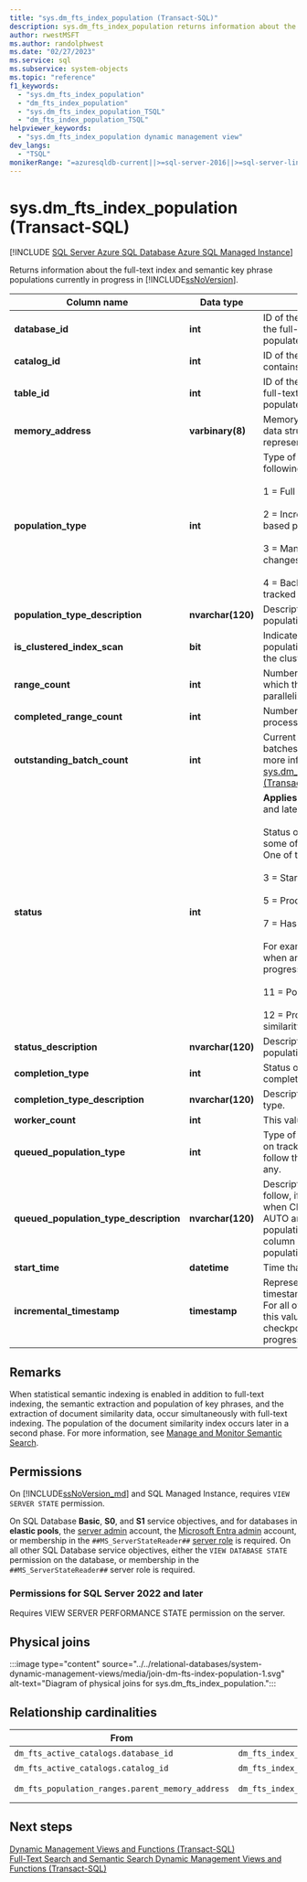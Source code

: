 ```yaml
---
title: "sys.dm_fts_index_population (Transact-SQL)"
description: sys.dm_fts_index_population returns information about the full-text index and semantic key phrase populations currently in progress in SQL Server.
author: rwestMSFT
ms.author: randolphwest
ms.date: "02/27/2023"
ms.service: sql
ms.subservice: system-objects
ms.topic: "reference"
f1_keywords:
  - "sys.dm_fts_index_population"
  - "dm_fts_index_population"
  - "sys.dm_fts_index_population_TSQL"
  - "dm_fts_index_population_TSQL"
helpviewer_keywords:
  - "sys.dm_fts_index_population dynamic management view"
dev_langs:
  - "TSQL"
monikerRange: "=azuresqldb-current||>=sql-server-2016||>=sql-server-linux-2017||=azuresqldb-mi-current"
---
```

# sys.dm_fts_index_population (Transact-SQL)
[!INCLUDE [SQL Server Azure SQL Database Azure SQL Managed Instance](../../includes/applies-to-version/sql-asdb-asdbmi.md)]

  Returns information about the full-text index and semantic key phrase populations currently in progress in [!INCLUDE[ssNoVersion](../../includes/ssnoversion-md.md)].  
 
|Column name|Data type|Description|  
|-----------------|---------------|-----------------|  
|**database_id**|**int**|ID of the database that contains the full-text index being populated.|  
|**catalog_id**|**int**|ID of the full-text catalog that contains this full-text index.|  
|**table_id**|**int**|ID of the table for which the full-text index is being populated.|  
|**memory_address**|**varbinary(8)**|Memory address of the internal data structure that is used to represent an active population.|  
|**population_type**|**int**|Type of population. One of the following:<br /><br /> 1 = Full population<br /><br /> 2 = Incremental timestamp-based population<br /><br /> 3 = Manual update of tracked changes<br /><br /> 4 = Background update of tracked changes.|  
|**population_type_description**|**nvarchar(120)**|Description for type of population.|  
|**is_clustered_index_scan**|**bit**|Indicates whether the population involves a scan on the clustered index.|  
|**range_count**|**int**|Number of sub-ranges into which this population has been parallelized.|  
|**completed_range_count**|**int**|Number of ranges for which processing is complete.|  
|**outstanding_batch_count**|**int**|Current number of outstanding batches for this population. For more information, see [sys.dm_fts_outstanding_batches &#40;Transact-SQL&#41;](../../relational-databases/system-dynamic-management-views/sys-dm-fts-outstanding-batches-transact-sql.md).|  
|**status**|**int**|**Applies to**: [!INCLUDE[ssSQL11](../../includes/sssql11-md.md)] and later.<br /><br /> Status of this Population. Note: some of the states are transient. One of the following:<br /><br /> 3 = Starting<br /><br /> 5 = Processing normally<br /><br /> 7 = Has stopped processing<br /><br /> For example, this status occurs when an auto merge is in progress.<br /><br /> 11 = Population aborted<br /><br /> 12 = Processing a semantic similarity extraction|  
|**status_description**|**nvarchar(120)**|Description of status of the population.|  
|**completion_type**|**int**|Status of how this population completed.|  
|**completion_type_description**|**nvarchar(120)**|Description of the completion type.|  
|**worker_count**|**int**|This value is always 0.|  
|**queued_population_type**|**int**|Type of the population, based on tracked changes, which will follow the current population, if any.|  
|**queued_population_type_description**|**nvarchar(120)**|Description of the population to follow, if any. For example, when CHANGE TRACKING = AUTO and the initial full population is in progress, this column would show "Auto population."|  
|**start_time**|**datetime**|Time that the population started.|  
|**incremental_timestamp**|**timestamp**|Represents the starting timestamp for a full population. For all other population types this value is the last committed checkpoint representing the progress of the populations.|  
  
## Remarks  
 When statistical semantic indexing is enabled in addition to full-text indexing, the semantic extraction and population of key phrases, and the extraction of document similarity data, occur simultaneously with full-text indexing. The population of the document similarity index occurs later in a second phase. For more information, see [Manage and Monitor Semantic Search](../../relational-databases/search/manage-and-monitor-semantic-search.md).  
  
## Permissions  

On [!INCLUDE[ssNoVersion_md](../../includes/ssnoversion-md.md)] and SQL Managed Instance, requires `VIEW SERVER STATE` permission.

On SQL Database **Basic**, **S0**, and **S1** service objectives, and for databases in **elastic pools**, the [server admin](/azure/azure-sql/database/logins-create-manage#existing-logins-and-user-accounts-after-creating-a-new-database) account, the [Microsoft Entra admin](/azure/azure-sql/database/authentication-aad-overview#administrator-structure) account, or membership in the `##MS_ServerStateReader##` [server role](/azure/azure-sql/database/security-server-roles) is required. On all other SQL Database service objectives, either the `VIEW DATABASE STATE` permission on the database, or membership in the `##MS_ServerStateReader##` server role is required.   
  
### Permissions for SQL Server 2022 and later

Requires VIEW SERVER PERFORMANCE STATE permission on the server.

## Physical joins  

:::image type="content" source="../../relational-databases/system-dynamic-management-views/media/join-dm-fts-index-population-1.svg" alt-text="Diagram of physical joins for sys.dm_fts_index_population.":::
  
## Relationship cardinalities  
  
|From|To|Relationship|  
|----------|--------|------------------|  
|`dm_fts_active_catalogs.database_id`|`dm_fts_index_population.database_id`|One-to-one|  
|`dm_fts_active_catalogs.catalog_id`|`dm_fts_index_population.catalog_id`|One-to-one|  
|`dm_fts_population_ranges.parent_memory_address`|`dm_fts_index_population.memory_address`|Many-to-one|  
  
## Next steps
 [Dynamic Management Views and Functions &#40;Transact-SQL&#41;](~/relational-databases/system-dynamic-management-views/system-dynamic-management-views.md)   
 [Full-Text Search and Semantic Search Dynamic Management Views and Functions &#40;Transact-SQL&#41;](../../relational-databases/system-dynamic-management-views/full-text-and-semantic-search-dynamic-management-views-functions.md)
